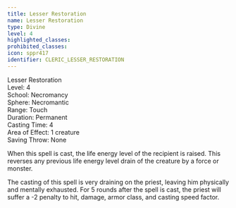 ```yaml
---
title: Lesser Restoration
name: Lesser Restoration
type: Divine
level: 4
highlighted_classes: 
prohibited_classes: 
icon: sppr417
identifier: CLERIC_LESSER_RESTORATION
---
```

Lesser Restoration  
Level: 4  
School: Necromancy  
Sphere: Necromantic  
Range: Touch  
Duration: Permanent  
Casting Time: 4  
Area of Effect: 1 creature  
Saving Throw: None  
  
When this spell is cast, the life energy level of the recipient is raised. This reverses any previous life energy level drain of the creature by a force or monster.  
  
The casting of this spell is very draining on the priest, leaving him physically and mentally exhausted. For 5 rounds after the spell is cast, the priest will suffer a -2 penalty to hit, damage, armor class, and casting speed factor.  
